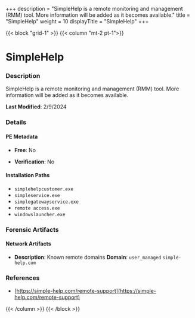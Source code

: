 +++
description = "SimpleHelp is a remote monitoring and management (RMM) tool. More information will be added as it becomes available."
title = "SimpleHelp"
weight = 10
displayTitle = "SimpleHelp"
+++


{{< block "grid-1" >}}
{{< column "mt-2 pt-1">}}

# SimpleHelp


### Description

SimpleHelp is a remote monitoring and management (RMM) tool. More information will be added as it becomes available.



**Last Modified**: 2/9/2024

### Details


#### PE Metadata


- **Free**: No

- **Verification**: No




#### Installation Paths
- `simplehelpcustomer.exe`
- `simpleservice.exe`
- `simplegatewayservice.exe`
- `remote access.exe`
- `windowslauncher.exe`

### Forensic Artifacts




#### Network Artifacts

- **Description**: Known remote domains
  **Domain**: `user_managed` `simple-help.com`





### References
- [https://simple-help.com/remote-support](https://simple-help.com/remote-support)



{{< /column >}}
{{< /block >}}
